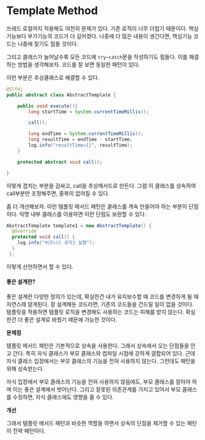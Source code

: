 # Template Method



쓰레드 로컬까지 적용해도 여전히 문제가 있다. 기존 로직이 너무 더럽기 때문이다. 핵심기능보다 부가기능의 코드가 더 길어졌다. 나중에 더 많은 내용이 생긴다면, 핵심기능 코드는 나중에 찾기도 힘들 것이다.

그리고 클래스가 늘어날수록 모든 코드에 `try~catch`문을 작성하기도 힘들다. 이를 해결하는 방법을 생각해보자. 코드를 잘 보면 동일한 패턴이 있다.

이런 부분은 추상클래스로 해결할 수 있다.

```java
@Slf4j
public abstract class AbstractTemplate {

	public void execute(){
		long startTime = System.currentTimeMillis();

		call();

		long endTime = System.currentTimeMillis();
		long resultTime = endTime - startTime;
		log.info("resultTime={}", resultTime);
	}

	protected abstract void call();

}
```

이렇게 겹치는 부분을 감싸고, call을 추상메서드로 만든다. 그럼 이 클래스를 상속하여 call부분만 조정해주면, 중복이 없어질 수 있다.

좀 더 개선해보자. 이런 템플릿 메서드 패턴은 클래스를 계속 만들어야 하는 부분이 단점이다. 익명 내부 클래스를 이용하면 이런 단점도 보완할 수 있다.

```java
AbstractTemplate template1 = new AbstractTemplate() {
  @Override
  protected void call() {
    log.info("비즈니스 로직1 실행");
  }
 };
```

이렇게 선언하면서 할 수 있다.



#### 좋은 설계란?

좋은 설계란 다양한 정의가 있는데, 확실한건 내가 유지보수할 때 코드를 변경하게 될 때 자연스레 알게된다. 잘 설계해둔 코드라면, 기존의 코드들을 건드릴 일이 없을 것이다. 템플릿을 적용하면 템플릿 로직을 변경해도 사용하는 코드는 피해를 받지 않는다. 확실한건 더 좋은 설계로 바꿨기 때문에 가능한 것이다.



**문제점**

템플릿 메서드 패턴은 기본적으로 상속을 사용한다. 그래서 상속에서 오는 단점들을 안고 간다. 특히 자식 클래스가 부모 클래스와 컴파일 시점에 강하게 결합되어 있다. 근데 자식 클래스 입장에서는 부모 클래스의 기능을 전혀 사용하지 않는다. 그런데도 패턴을 위해 상속받는다.

자식 입장에서 부모 클래스의 기능을 전혀 사용하지 않음에도, 부모 클래스를 알아야 하며 이는 좋은 설계에서 벗어난다. 그리고 잘못된 의존관계를 가지고 있어서 부모 클래스를 수정하면, 자식 클래스에도 영향을 줄 수 있다.



**개선**

그래서 템플릿 메서드 패턴과 비슷한 역할을 하면서 상속의 단점을 제거할 수 있는 패턴이 전략 패턴이다.